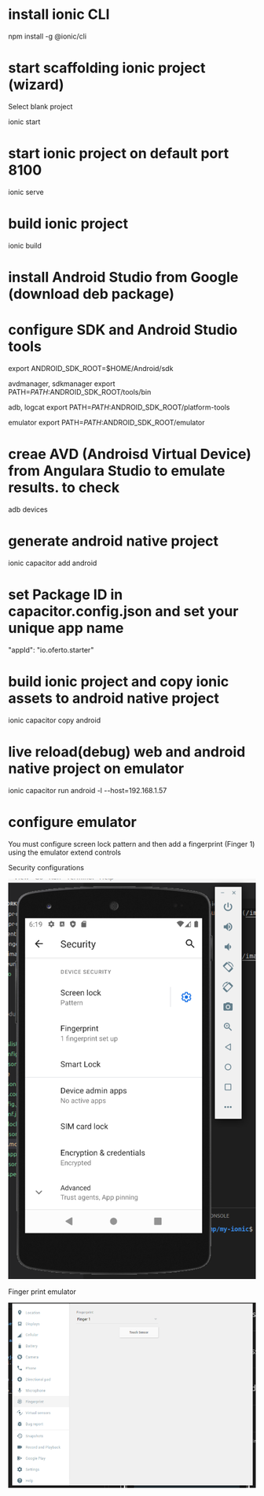 # install ionic CLI
npm install -g @ionic/cli

# start scaffolding ionic project (wizard)
Select blank project

ionic start

# start ionic project on default port 8100
ionic serve

# build ionic project
ionic build

# install Android Studio from Google (download deb package)

# configure SDK and Android Studio tools
export ANDROID_SDK_ROOT=$HOME/Android/sdk

avdmanager, sdkmanager
export PATH=$PATH:$ANDROID_SDK_ROOT/tools/bin

adb, logcat
export PATH=$PATH:$ANDROID_SDK_ROOT/platform-tools

emulator
export PATH=$PATH:$ANDROID_SDK_ROOT/emulator

# creae AVD (Androisd Virtual Device) from Angulara Studio to emulate results. to check
adb devices

# generate android native project
ionic capacitor add android

# set Package ID in capacitor.config.json and set your unique app name
"appId": "io.oferto.starter"

# build ionic project and copy ionic assets to android native project
ionic capacitor copy android

# live reload(debug) web and android native project on emulator 
ionic capacitor run android -l --host=192.168.1.57

# configure emulator
You must configure screen lock pattern and then add a fingerprint (Finger 1) using the emulator extend controls

Security configurations

![Android Emulator configuration](/images/phone_config.png)


Finger print emulator

![Android Emulator Finger Print](/images/Finger_Print.png)